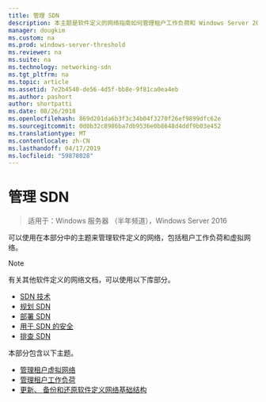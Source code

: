 ```yaml
---
title: 管理 SDN
description: 本主题是软件定义的网络指南如何管理租户工作负荷和 Windows Server 2016 中的虚拟网络的一部分。
manager: dougkim
ms.custom: na
ms.prod: windows-server-threshold
ms.reviewer: na
ms.suite: na
ms.technology: networking-sdn
ms.tgt_pltfrm: na
ms.topic: article
ms.assetid: 7e2b4540-de56-4d5f-bb8e-9f81ca0ea4eb
ms.author: pashort
author: shortpatti
ms.date: 08/26/2018
ms.openlocfilehash: 869d201da6b3f3c34b04f3270f26ef9899dfc62e
ms.sourcegitcommit: 0d0b32c8986ba7db9536e0b8648d4ddf9b03e452
ms.translationtype: MT
ms.contentlocale: zh-CN
ms.lasthandoff: 04/17/2019
ms.locfileid: "59878028"
---
```

# <a name="manage-sdn"></a>管理 SDN

>适用于：Windows 服务器 （半年频道），Windows Server 2016

可以使用在本部分中的主题来管理软件定义的网络，包括租户工作负荷和虚拟网络。  
  
>[!NOTE]  
>有关其他软件定义的网络文档，可以使用以下库部分。  
>- [SDN 技术](../technologies/Software-Defined-Networking-Technologies.md)  
>- [规划 SDN](../plan/plan-a-software-defined-network-infrastructure.md)  
>- [部署 SDN](../deploy/Deploy-Software-Defined-Networking.md)
>- [用于 SDN 的安全](../security/sdn-security-top.md)
>- [排查 SDN](../troubleshoot/Troubleshoot-Software-Defined-Networking.md)  

本部分包含以下主题。  
  
- [管理租户虚拟网络](Manage-Tenant-Virtual-Networks.md)
- [管理租户工作负荷](Manage-Tenant-Workloads.md)
- [更新、 备份和还原软件定义网络基础结构](Update-Backup-Restore.md)

